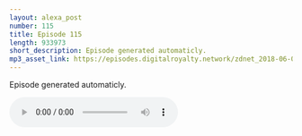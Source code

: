 ```yaml
---
layout: alexa_post
number: 115
title: Episode 115
length: 933973
short_description: Episode generated automaticly.
mp3_asset_link: https://episodes.digitalroyalty.network/zdnet_2018-06-06_01-00-03.mp3
---
```


Episode generated automaticly.

<audio controls>
    <source src="{{ page.mp3_asset_link }}" type="audio/mpeg">
</audio>